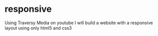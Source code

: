 # responsive
Using Traversy Media on youtube I will build a website with a responsive layout using only html5 and css3
